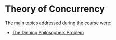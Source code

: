 # Theory of Concurrency

The main topics addressed during the course were:
* [The Dinning Philosophers Problem]

[The Dinning Philosophers Problem]: https://github.com/pvtrov/theory-of-concurrency/tree/main/TheDiningPhilosophersProblem

